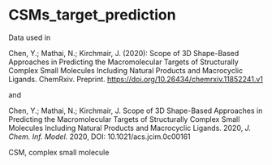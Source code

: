 # CSMs_target_prediction
Data used in 

Chen, Y.; Mathai, N.; Kirchmair, J. (2020): Scope of 3D Shape-Based Approaches in Predicting the Macromolecular Targets of Structurally Complex Small Molecules Including Natural Products and Macrocyclic Ligands. ChemRxiv. Preprint. https://doi.org/10.26434/chemrxiv.11852241.v1

and 

Chen, Y.; Mathai, N.; Kirchmair, J. Scope of 3D Shape-Based Approaches in Predicting the Macromolecular Targets of Structurally Complex Small Molecules Including Natural Products and Macrocyclic Ligands. 2020, *J. Chem. Inf. Model.* 2020, DOI: 10.1021/acs.jcim.0c00161

CSM, complex small molecule
